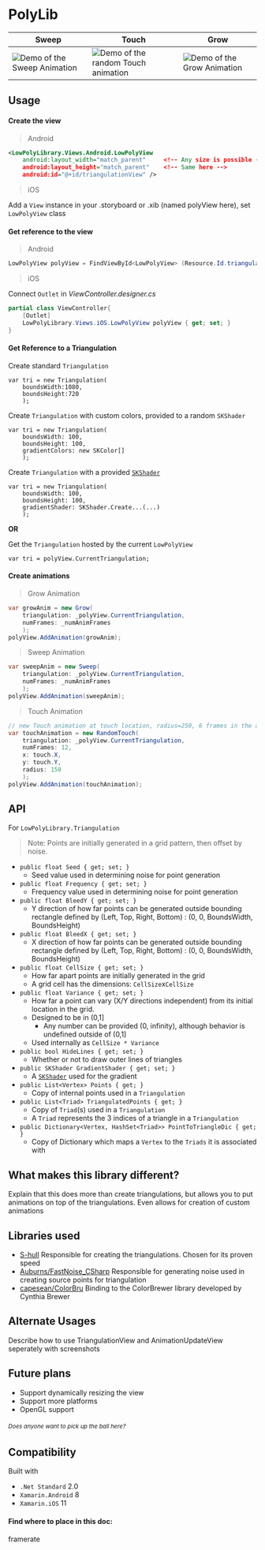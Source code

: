 

# PolyLib

Sweep | Touch | Grow
--- | --- | ---
<img src="https://github.com/cameronwhite08/PolyLib/blob/master/gifs/sweep.gif?raw=true" alt="Demo of the Sweep Animation" title="Demo of the Sweep Animation"> | <img src="https://github.com/cameronwhite08/PolyLib/blob/master/gifs/touch.gif?raw=true" alt="Demo of the random Touch animation" title="Demo of the random Touch animation"> | <img src="https://github.com/cameronwhite08/PolyLib/blob/master/gifs/grow.gif?raw=true" alt="Demo of the Grow Animation" title="Demo of the Grow Animation">

## Usage
#### Create the view
>Android
```xml
<LowPolyLibrary.Views.Android.LowPolyView
	android:layout_width="match_parent"		<!-- Any size is possible -->
	android:layout_height="match_parent"	<!-- Same here -->
	android:id="@+id/triangulationView" />
```
>iOS

Add a `View` instance in your .storyboard or .xib (named polyView here), set `LowPolyView` class

#### Get reference to the view

>Android
```c#
LowPolyView polyView = FindViewById<LowPolyView> (Resource.Id.triangulationView);
```

>iOS
>
Connect `Outlet` in *ViewController.designer.cs*
```c#
partial class ViewController{
    [Outlet]
    LowPolyLibrary.Views.iOS.LowPolyView polyView { get; set; }
}
```
#### Get Reference to a Triangulation
Create standard `Triangulation`
```
var tri = new Triangulation(
	boundsWidth:1080,
	boundsHeight:720
	);
```
Create `Triangulation` with custom colors, provided to a random `SKShader`
```
var tri = new Triangulation(
	boundsWidth: 100,
	boundsHeight: 100,
	gradientColors: new SKColor[]
	);
```
Create `Triangulation` with a provided [`SKShader`](https://developer.xamarin.com/api/type/SkiaSharp.SKShader/)
```
var tri = new Triangulation(
	boundsWidth: 100,
	boundsHeight: 100,
	gradientShader: SKShader.Create...(...)
	);
```
__OR__

Get the `Triangulation` hosted by the current `LowPolyView`
```
var tri = polyView.CurrentTriangulation;
```


#### Create animations
>Grow Animation
```c#
var growAnim = new Grow(
	triangulation: _polyView.CurrentTriangulation,
	numFrames: _numAnimFrames
	);
polyView.AddAnimation(growAnim);
```
> Sweep Animation
```C#
var sweepAnim = new Sweep(
	triangulation: _polyView.CurrentTriangulation,
	numFrames: _numAnimFrames
	);
polyView.AddAnimation(sweepAnim);
```
> Touch Animation
```c#
// new Touch animation at touch location, radius=250, 6 frames in the animation
var touchAnimation = new RandomTouch(
	triangulation: _polyView.CurrentTriangulation,
	numFrames: 12,
	x: touch.X,
	y: touch.Y,
	radius: 150
	);
polyView.AddAnimation(touchAnimation);
```

## API

For `LowPolyLibrary.Triangulation`

>Note: Points are initially generated in a grid pattern, then offset by noise.

- `public float Seed { get; set; }`
	- Seed value used in determining noise for point generation
- `public float Frequency { get; set; }`
	- Frequency value used in determining noise for point generation
- `public float BleedY { get; set; }`
	- Y direction of how far points can be generated outside bounding rectangle defined by (Left, Top, Right, Bottom) : (0, 0, BoundsWidth, BoundsHeight)
- `public float BleedX { get; set; }`
	- X direction of how far points can be generated outside bounding rectangle defined by (Left, Top, Right, Bottom) : (0, 0, BoundsWidth, BoundsHeight)
- `public float CellSize { get; set; }`
	- How far apart points are initially generated in the grid
	- A grid cell has the dimensions: `CellSize`x`CellSize`
- `public float Variance { get; set; }`
	- How far a point can vary (X/Y directions independent) from its initial location in the grid.
	- Designed to be in (0,1]
		- Any number can be provided (0, infinity), although behavior is undefined outside of  (0,1]
	- Used internally as `CellSize * Variance`
- `public bool HideLines { get; set; }`
	- Whether or not to draw outer lines of triangles
- `public SKShader GradientShader { get; set; }`
	- A [`SKShader`](https://developer.xamarin.com/api/type/SkiaSharp.SKShader/) used for the gradient
- `public List<Vertex> Points { get; }`
	- Copy of internal points used in a `Triangulation`
- `public List<Triad> TriangulatedPoints { get; }`
	- Copy of `Triad`(s) used in a `Triangulation`
	- A `Triad` represents the 3 indices of a triangle in a `Triangulation`
- `public Dictionary<Vertex, HashSet<Triad>> PointToTriangleDic { get; }`
	- Copy of Dictionary which maps a `Vertex` to the `Triads` it is associated with

## What makes this library different?
Explain that this does more than create triangulations, but allows you to put animations on top of the triangulations. Even allows for creation of custom animations

## Libraries used

- [S-hull][sHullRef]
Responsible for creating the triangulations. Chosen for its proven speed
- [Auburns/FastNoise_CSharp][fastNoiseRef]
Responsible for generating noise used in creating source points for triangulation
- [capesean/ColorBru][colorBruRef]
Binding to the ColorBrewer library developed by Cynthia Brewer

[sHullRef]: http://www.s-hull.org/
[fastNoiseRef]: https://github.com/Auburns/FastNoise_CSharp
[colorBruRef]: https://github.com/capesean/ColorBru

## Alternate Usages
Describe how to use TriangulationView and AnimationUpdateView seperately with screenshots

## Future plans
 - Support dynamically resizing the view
 - Support more platforms
 - OpenGL support
###### <small>Does anyone want to pick up the ball here? </small>

## Compatibility
Built with
- `.Net Standard` 2.0
- `Xamarin.Android` 8
- `Xamarin.iOS` 11

#### Find where to place in this doc:
framerate
